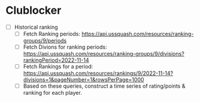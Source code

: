 # Clublocker

- [ ] Historical ranking
  - [ ] Fetch Ranking periods: https://api.ussquash.com/resources/ranking-groups/9/periods
  - [ ] Fetch Divions for ranking periods: https://api.ussquash.com/resources/ranking-groups/9/divisions?rankingPeriod=2022-11-14
  - [ ] Fetch Rankings for a period: https://api.ussquash.com/resources/rankings/9/2022-11-14?divisions=1&pageNumber=1&rowsPerPage=1000
  - [ ] Based on these queries, construct a time series of rating/points & ranking for each player.